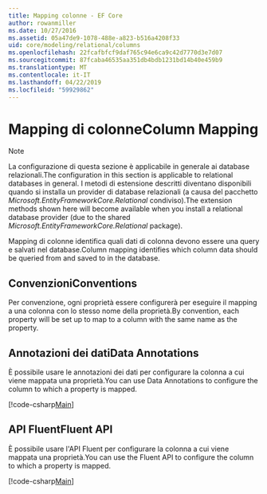 ```yaml
---
title: Mapping colonne - EF Core
author: rowanmiller
ms.date: 10/27/2016
ms.assetid: 05a47de9-1078-488e-a823-b516a4208f33
uid: core/modeling/relational/columns
ms.openlocfilehash: 22fcafbfcf9daf765c94e6ca9c42d7770d3e7d07
ms.sourcegitcommit: 87fcaba46535aa351db4bdb1231bd14b40e459b9
ms.translationtype: MT
ms.contentlocale: it-IT
ms.lasthandoff: 04/22/2019
ms.locfileid: "59929862"
---
```

# <a name="column-mapping"></a><span data-ttu-id="860a1-102">Mapping di colonne</span><span class="sxs-lookup"><span data-stu-id="860a1-102">Column Mapping</span></span>

> [!NOTE]  
> <span data-ttu-id="860a1-103">La configurazione di questa sezione è applicabile in generale ai database relazionali.</span><span class="sxs-lookup"><span data-stu-id="860a1-103">The configuration in this section is applicable to relational databases in general.</span></span> <span data-ttu-id="860a1-104">I metodi di estensione descritti diventano disponibili quando si installa un provider di database relazionali (a causa del pacchetto *Microsoft.EntityFrameworkCore.Relational* condiviso).</span><span class="sxs-lookup"><span data-stu-id="860a1-104">The extension methods shown here will become available when you install a relational database provider (due to the shared *Microsoft.EntityFrameworkCore.Relational* package).</span></span>

<span data-ttu-id="860a1-105">Mapping di colonne identifica quali dati di colonna devono essere una query e salvati nel database.</span><span class="sxs-lookup"><span data-stu-id="860a1-105">Column mapping identifies which column data should be queried from and saved to in the database.</span></span>

## <a name="conventions"></a><span data-ttu-id="860a1-106">Convenzioni</span><span class="sxs-lookup"><span data-stu-id="860a1-106">Conventions</span></span>

<span data-ttu-id="860a1-107">Per convenzione, ogni proprietà essere configurerà per eseguire il mapping a una colonna con lo stesso nome della proprietà.</span><span class="sxs-lookup"><span data-stu-id="860a1-107">By convention, each property will be set up to map to a column with the same name as the property.</span></span>

## <a name="data-annotations"></a><span data-ttu-id="860a1-108">Annotazioni dei dati</span><span class="sxs-lookup"><span data-stu-id="860a1-108">Data Annotations</span></span>

<span data-ttu-id="860a1-109">È possibile usare le annotazioni dei dati per configurare la colonna a cui viene mappata una proprietà.</span><span class="sxs-lookup"><span data-stu-id="860a1-109">You can use Data Annotations to configure the column to which a property is mapped.</span></span>

[!code-csharp[Main](../../../../samples/core/Modeling/DataAnnotations/Samples/Relational/Column.cs?highlight=13)]

## <a name="fluent-api"></a><span data-ttu-id="860a1-110">API Fluent</span><span class="sxs-lookup"><span data-stu-id="860a1-110">Fluent API</span></span>

<span data-ttu-id="860a1-111">È possibile usare l'API Fluent per configurare la colonna a cui viene mappata una proprietà.</span><span class="sxs-lookup"><span data-stu-id="860a1-111">You can use the Fluent API to configure the column to which a property is mapped.</span></span>

[!code-csharp[Main](../../../../samples/core/Modeling/FluentAPI/Samples/Relational/Column.cs?highlight=11-13)]
